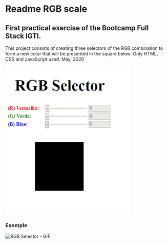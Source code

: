 # Readme RGB scale
## First practical exercise of the Bootcamp Full Stack IGTI.
This project consists of creating three selectors of the RGB combination to form a new color that will be presented in the square below.
Only HTML, CSS and JavaScript used.
May, 2020

![Scale RGB - Image](https://github.com/Daniel-Anjos/escaleRGB/blob/master/scaleRGB.png)


### Exemple
![RGB Selector - GIF](https://github.com/Daniel-Anjos/escaleRGB/blob/master/RGBseletor.gif)

